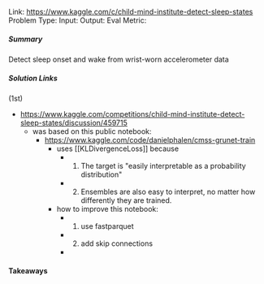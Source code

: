 Link: https://www.kaggle.com/c/child-mind-institute-detect-sleep-states
Problem Type: 
Input: 
Output: 
Eval Metric: 
##### Summary
Detect sleep onset and wake from wrist-worn accelerometer data

##### Solution Links
(1st)
- https://www.kaggle.com/competitions/child-mind-institute-detect-sleep-states/discussion/459715
	- was based on this public notebook:
		- https://www.kaggle.com/code/danielphalen/cmss-grunet-train
			- uses [[KLDivergenceLoss]] because
				- 1) The target is "easily interpretable as a probability distribution"
				- 2) Ensembles are also easy to interpret, no matter how differently they are trained.
			- how to improve this notebook:
				- 1) use fastparquet
				- 2) add skip connections
				- 
	

#### Takeaways